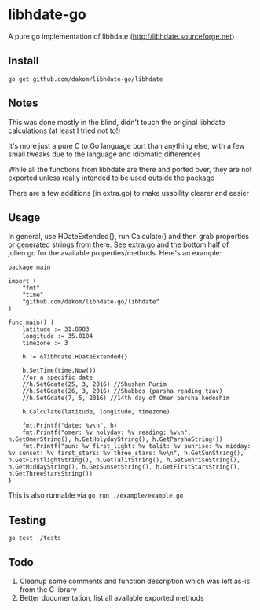 # libhdate-go

A pure go implementation of libhdate (http://libhdate.sourceforge.net)

## Install

`go get github.com/dakom/libhdate-go/libhdate`

## Notes

This was done mostly in the blind, didn't touch the original libhdate calculations (at least I tried not to!)

It's more just a pure C to Go language port than anything else, with a few small tweaks due to the language and idiomatic differences

While all the functions from libhdate are there and ported over, they are not exported unless really intended to be used outside the package

There are a few additions (in extra.go) to make usability clearer and easier

## Usage

In general, use HDateExtended{}, run Calculate() and then grab properties or generated strings from there. See extra.go and the bottom half of julien.go for the available properties/methods. Here's an example:

```
package main

import (
	"fmt"
	"time"
	"github.com/dakom/libhdate-go/libhdate"
)

func main() {
	latitude := 31.8903
	longitude := 35.0104
	timezone := 3

	h := &libhdate.HDateExtended{}

	h.SetTime(time.Now())
	//or a specific date
	//h.SetGdate(25, 3, 2016) //Shushan Purim
	//h.SetGdate(26, 3, 2016) //Shabbos (parsha reading tzav)
	//h.SetGdate(7, 5, 2016) //14th day of Omer parsha kedoshim

	h.Calculate(latitude, longitude, timezone)

	fmt.Printf("date: %v\n", h)
	fmt.Printf("omer: %v holyday: %v reading: %v\n", h.GetOmerString(), h.GetHolydayString(), h.GetParshaString())
	fmt.Printf("sun: %v first_light: %v talit: %v sunrise: %v midday: %v sunset: %v first_stars: %v three_stars: %v\n", h.GetSunString(), h.GetFirstlightString(), h.GetTalitString(), h.GetSunriseString(), h.GetMiddayString(), h.GetSunsetString(), h.GetFirstStarsString(), h.GetThreeStarsString())
}
```

This is also runnable via `go run ./example/example.go`

## Testing

`go test ./tests`

## Todo

1. Cleanup some comments and function description which was left as-is from the C library
2. Better documentation, list all available exported methods
